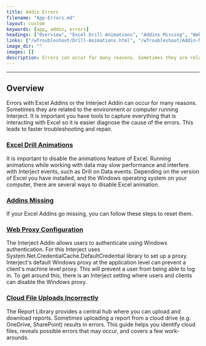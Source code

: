 ```yaml
---
title: Addin Errors
filename: "App-Errors.md"
layout: custom
keywords: [app, addin, errors]
headings: ["Overview", "Excel Drill Animations", "Addins Missing", "Web Proxy Configuration", "Cloud File Uploads Incorrectly"]
links: ["/wTroubleshoot/Drill-Animations.html", "/wTroubleshoot/Addin-Missing.html", "/wTroubleshoot/WebProxy.html", "/wTroubleshoot/Cloud-File.html"]
image_dir: ""
images: []
description: Errors can occur for many reasons. Sometimes they are related to the environment or computer running Interject. It is important you have tools to capture everything that is interacting with Excel so, it is easier diagnose the cause of errors. This leads to faster troubleshooting and repair.
---
```

* * *

## Overview

Errors with Excel Addins or the Interject Addin can occur for many reasons. Sometimes they are related to the environment or computer running Interject. It is important you have tools to capture everything that is interacting with Excel so it is easier diagnose the cause of the errors. This leads to faster troubleshooting and repair.

### [Excel Drill Animations](/wTroubleshoot/Drill-Animations.html)

It is important to disable the animations feature of Excel. Running animations while working with data may slow performance and interfere with Interject events, such as Drill on Data events. Depending on the version of Excel you have installed, and the Windows operating system on your computer, there are several ways to disable Excel animation.

### [Addins Missing](/wTroubleshoot/Addin-Missing.html)

If your Excel Addins go missing, you can follow these steps to reset them.

### [Web Proxy Configuration](/wTroubleshoot/WebProxy.html)

The Interject Addin allows users to authenticate using Windows authentication. For this Interject uses System.Net.CredentialCache.DefaultCredential library to set up a proxy. Interject's default Windows proxy at the application level can prevent a client's machine level proxy. This will prevent a user from being able to log in. To get around this, there is an Interject setting where users and clients can disable the Windows proxy.

### [Cloud File Uploads Incorrectly](/wTroubleshoot/Cloud-File.html)

The Report Library provides a central hub where you can upload and download reports. Sometimes uploading a report from a cloud drive (e.g. OneDrive, SharePoint) results in errors. This guide helps you identify cloud files, reveals possible errors that may occur, and covers a few work-arounds.